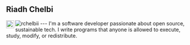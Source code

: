 ## Riadh Chelbi
<a href="https://www.linkedin.com/in/rchelbii">
  <img align="left" alt="" width="22px" src="https://raw.githubusercontent.com/peterthehan/peterthehan/master/assets/linkedin.svg" />
</a> 

<img src="https://komarev.com/ghpvc/?username=rchelbii" alt="rchelbii" />
---
I'm a software developer passionate about open source, sustainable tech. I write programs that anyone is allowed to execute, study, modify, or redistribute.



